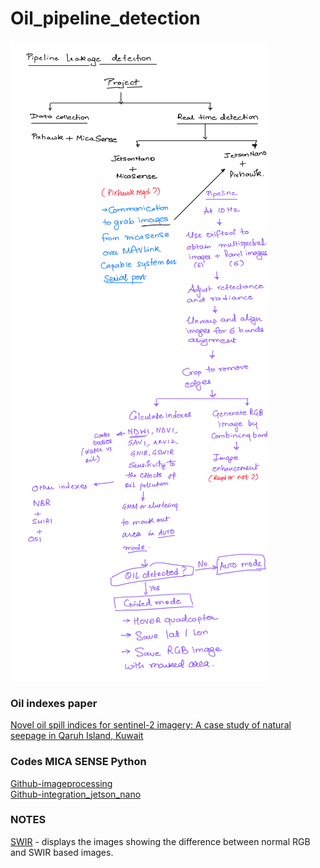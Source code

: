 # Oil_pipeline_detection
![images](./images/Oil_pipeline_project.PNG)

### Oil indexes paper
[Novel oil spill indices for sentinel-2 imagery: A case study of natural seepage in Qaruh Island, Kuwait](https://www.sciencedirect.com/science/article/pii/S2215016123005162)

### Codes MICA SENSE Python
[Github-imageprocessing](https://github.com/micasense/imageprocessing) <br/>
[Github-integration_jetson_nano](https://github.com/micasense/rededge-api)

### NOTES
[SWIR](https://www.edmundoptics.in/knowledge-center/application-notes/imaging/what-is-swir) - displays the images showing the difference between normal RGB and SWIR based images.

